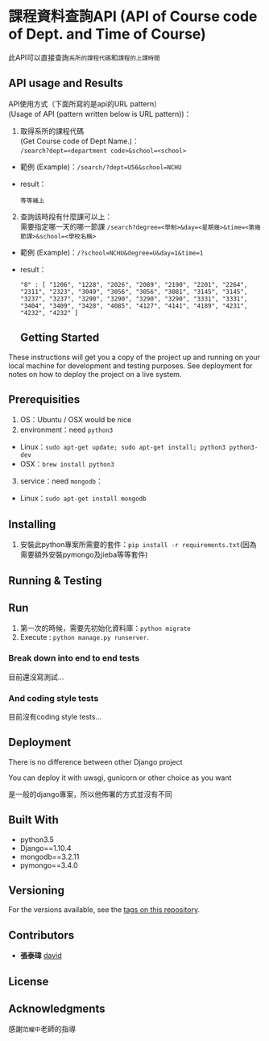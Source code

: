 # 課程資料查詢API (API of Course code of Dept. and Time of Course)

此API可以直接查詢`系所的課程代碼`和`課程的上課時間`

## API usage and Results

API使用方式（下面所寫的是api的URL pattern）<br>
(Usage of API (pattern written below is URL pattern))：

1. 取得系所的課程代碼 <br>
(Get Course code of Dept Name.)：  
`/search?dept=<department code>&school=<school>`

  - 範例 (Example)：`/search/?dept=U56&school=NCHU`
  - result：

    ```
    等等補上
    ```

2. 查詢該時段有什麼課可以上：  
需要指定哪一天的哪一節課 `/search?degree=<學制>&day=<星期幾>&time=<第幾節課>&school=<學校名稱>`

  - 範例 (Example)：`/?school=NCHU&degree=U&day=1&time=1`
  - result：

    ```
    "8" : [ "1206", "1228", "2026", "2089", "2190", "2201", "2264", "2311", "2323", "3049", "3056", "3056", "3081", "3145", "3145", "3237", "3237", "3290", "3290", "3290", "3290", "3331", "3331", "3404", "3409", "3428", "4085", "4127", "4141", "4189", "4231", "4232", "4232" ]
    ```

    ## Getting Started

These instructions will get you a copy of the project up and running on your local machine for development and testing purposes. See deployment for notes on how to deploy the project on a live system.

## Prerequisities

1. OS：Ubuntu / OSX would be nice
2. environment：need `python3`

  - Linux：`sudo apt-get update; sudo apt-get install; python3 python3-dev`
  - OSX：`brew install python3`

3. service：need `mongodb`：

  - Linux：`sudo apt-get install mongodb`

## Installing

1. 安裝此python專案所需要的套件：`pip install -r requirements.txt`(因為需要額外安裝pymongo及jieba等等套件)

## Running & Testing

## Run

1. 第一次的時候，需要先初始化資料庫：`python migrate`
2. Execute : `python manage.py runserver`.

### Break down into end to end tests

目前還沒寫測試...

### And coding style tests

目前沒有coding style tests...

## Deployment

There is no difference between other Django project

You can deploy it with uwsgi, gunicorn or other choice as you want

是一般的django專案，所以他佈署的方式並沒有不同

## Built With

- python3.5
- Django==1.10.4
- mongodb==3.2.11
- pymongo==3.4.0

## Versioning

For the versions available, see the [tags on this repository](https://github.com/david30907d/KCM/releases).

## Contributors

- **張泰瑋** [david](https://github.com/david30907d)

## License

## Acknowledgments

感謝`范耀中`老師的指導
